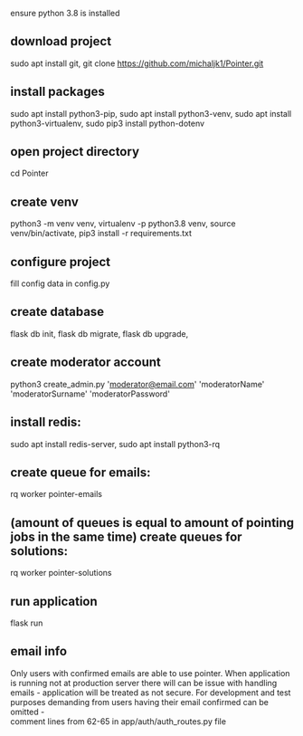ensure python 3.8 is installed

download project
--------------
sudo apt install git,
git clone https://github.com/michaljk1/Pointer.git

install packages
--------------
sudo apt install python3-pip,
sudo apt install python3-venv,
sudo apt install python3-virtualenv,
sudo pip3 install python-dotenv

open project directory
-------------
cd Pointer

create venv
--------------
python3 -m venv venv,
virtualenv -p python3.8 venv,
source venv/bin/activate,
pip3 install -r requirements.txt

configure project
--------------
fill config data in config.py

create database
--------------
flask db init,
flask db migrate,
flask db upgrade,

create moderator account
--------------
python3 create_admin.py 'moderator@email.com' 'moderatorName' 'moderatorSurname' 'moderatorPassword'

install redis:
--------------
sudo apt install redis-server,
sudo apt install python3-rq

create queue for emails:
--------------
rq worker pointer-emails

(amount of queues is equal to amount of pointing jobs in the same time)
create queues for solutions:
--------------
rq worker pointer-solutions

run application
--------------
flask run

email info
--------------
Only users with confirmed emails are able to use pointer. When application is running not at production server there will can be issue with handling emails - application will be treated as not secure. For development and test purposes demanding from users having their email confirmed can be omitted -   
comment lines from 62-65 in app/auth/auth_routes.py file
